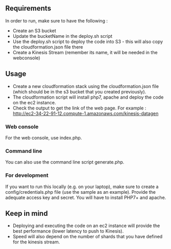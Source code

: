 ## Requirements

In order to run, make sure to have the following : 

- Create an S3 bucket
- Update the bucketName in the deploy.sh script
- Use the deploy.sh script to deploy the code into S3 - this will also copy the cloudformation.json file there  
- Create a Kinesis Stream (remember its name, it will be needed in the webconsole)

## Usage

- Create a new cloudformation stack using the cloudformation.json file (which should be in the s3 bucket that you created previously). 
- The cloudformation script will install php7, apache and deploy the code on the ec2 instance. 
- Check the output to get the link of the web page. For example : http://ec2-34-22-91-12.compute-1.amazonaws.com/kinesis-datagen

### Web console 
For the web console, use index.php.

### Command line
You can also use the command line script generate.php.

### For development
If you want to run this locally (e.g. on your laptop), make sure to create a config/credentials.php file (use the sample as an example). Provide the adequate access key and secret. You will have to install PHP7+ and apache.

## Keep in mind

- Deploying and executing the code on an ec2 instance will provide the best performance (lower latency to push to Kinesis).
- Speed will also depend on the number of shards that you have defined for the kinesis stream.
